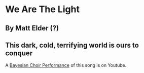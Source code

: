 # We Are The Light
## By Matt Elder (?)
## This dark, cold, terrifying world is ours to conquer

A [Bayesian Choir Performance](https://www.youtube.com/watch?v=lntEPbMCWAs) of this song is on Youtube.
